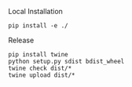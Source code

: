 Local Installation
```
pip install -e ./
```

Release
```
pip install twine
python setup.py sdist bdist_wheel
twine check dist/*
twine upload dist/*
```